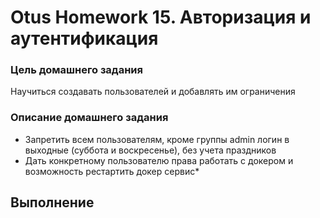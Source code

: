 # Otus Homework 15. Авторизация и аутентификация
### Цель домашнего задания
Научиться создавать пользователей и добавлять им ограничения
### Описание домашнего задания
- Запретить всем пользователям, кроме группы admin логин в выходные (суббота и воскресенье), без учета праздников
- Дать конкретному пользователю права работать с докером и возможность рестартить докер сервис*
## Выполнение
